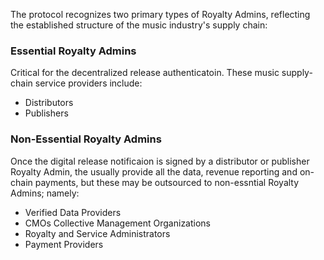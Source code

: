 The protocol recognizes two primary types of Royalty Admins, reflecting the established structure of the music industry's supply chain: 

### Essential Royalty Admins
Critical for the decentralized release authenticatoin. These music supply-chain service providers include:
- Distributors
- Publishers

### Non-Essential Royalty Admins
Once the digital release notificaion is signed by a distributor or publisher Royalty Admin, the usually provide all the data, revenue reporting and on-chain payments, but these may be outsourced to non-essntial Royalty Admins; namely:

- Verified Data Providers
- CMOs Collective Management Organizations
- Royalty and Service Administrators
- Payment Providers
